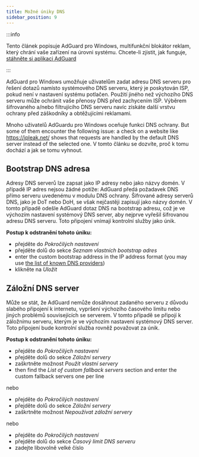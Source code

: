 ```yaml
---
title: Možné úniky DNS
sidebar_position: 9
---
```


:::info

Tento článek popisuje AdGuard pro Windows, multifunkční blokátor reklam, který chrání vaše zařízení na úrovni systému. Chcete-li zjistit, jak funguje, [stáhněte si aplikaci AdGuard](https://agrd.io/download-kb-adblock)

:::

AdGuard pro Windows umožňuje uživatelům zadat adresu DNS serveru pro řešení dotazů namísto systémového DNS serveru, který je poskytován ISP, pokud není v nastavení systému potlačen. Použití jiného než výchozího DNS serveru může ochránit vaše přenosy DNS před zachycením ISP. Výběrem šifrovaného a/nebo filtrujícího DNS serveru navíc získáte další vrstvu ochrany před záškodníky a obtěžujícími reklamami.

Mnoho uživatelů AdGuardu pro Windows oceňuje funkci DNS ochrany. But some of them encounter the following issue: a check on a website like https://ipleak.net/ shows that requests are handled by the default DNS server instead of the selected one. V tomto článku se dozvíte, proč k tomu dochází a jak se tomu vyhnout.

## Bootstrap DNS adresa

Adresy DNS serverů lze zapsat jako IP adresy nebo jako názvy domén. V případě IP adres nejsou žádné potíže: AdGuard předá požadavek DNS přímo serveru uvedenému v modulu DNS ochrany. Šifrované adresy serverů DNS, jako je DoT nebo DoH, se však nejčastěji zapisují jako názvy domén. V tomto případě odešle AdGuard dotaz DNS na bootstrap adresu, což je ve výchozím nastavení systémový DNS server, aby nejprve vyřešil šifrovanou adresu DNS serveru. Toto připojení vnímají kontrolní služby jako únik.

**Postup k odstranění tohoto úniku:**

- přejděte do *Pokročilých nastavení*
- přejděte dolů do sekce *Seznam vlastních bootstrap adres*
- enter the custom bootstrap address in the IP address format (you may use [the list of known DNS providers](https://adguard-dns.io/kb/general/dns-providers/))
- klikněte na *Uložit*

## Záložní DNS server

Může se stát, že AdGuard nemůže dosáhnout zadaného serveru z důvodu slabého připojení k internetu, vypršení výchozího časového limitu nebo jiných problémů souvisejících se serverem. V tomto případě se připojí k záložnímu serveru, kterým je ve výchozím nastavení systémový DNS server. Toto připojení bude kontrolní služba rovněž považovat za únik.

**Postup k odstranění tohoto úniku:**

- přejděte do *Pokročilých nastavení*
- přejděte dolů do sekce *Záložní servery*
- zaškrtněte možnost *Použít vlastní servery*
- then find the *List of custom fallback servers* section and enter the custom fallback servers one per line

nebo

- přejděte do *Pokročilých nastavení*
- přejděte dolů do sekce *Záložní servery*
- zaškrtněte možnost *Nepoužívat záložní servery*

nebo

- přejděte do *Pokročilých nastavení*
- přejděte dolů do sekce *Časový limit DNS serveru*
- zadejte libovolně velké číslo
